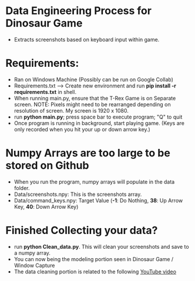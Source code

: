 # Data Engineering Process for Dinosaur Game
- Extracts screenshots based on keyboard input within game.

# Requirements:
- Ran on Windows Machine (Possibly can be run on Google Collab)
- Requirements.txt --> Create new environment and run **pip install -r requirements.txt** in shell.
- When running main.py, ensure that the T-Rex Game is on Separate screen. NOTE: Pixels might need to be rearranged depending on resolution of screen. My screen is 1920 x 1080.
- run **python main.py**; press space bar to execute program; "Q" to quit
- Once program is running in background, start playing game. (Keys are only recorded when you hit your up or down arrow key.)

# Numpy Arrays are too large to be stored on Github
- When you run the program, numpy arrays will populate in the data folder.
- Data/screenshots.npy: This is the screenshots array.
- Data/command_keys.npy: Target Value (**-1**: Do Nothing, **38**: Up Arrow Key, **40**: Down Arrow Key)

# Finished Collecting your data?
- run **python Clean_data.py**. This will clean your screenshots and save to a numpy array.
- You can now being the modeling portion seen in Dinosaur Game / Window Capture
- The data cleaning portion is related to the following [YouTube video](https://youtu.be/K9XMAnwO7wM)
